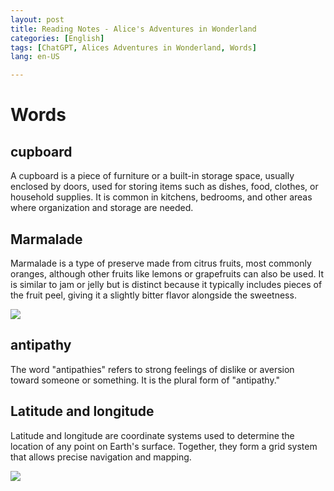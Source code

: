 ```yaml
---
layout: post
title: Reading Notes - Alice's Adventures in Wonderland
categories: [English]
tags: [ChatGPT, Alices Adventures in Wonderland, Words]
lang: en-US

---
```


# Words
## cupboard 
A cupboard is a piece of furniture or a built-in storage space, usually enclosed by doors, used for storing items such as dishes, food, clothes, or household supplies. It is common in kitchens, bedrooms, and other areas where organization and storage are needed.

## Marmalade
Marmalade is a type of preserve made from citrus fruits, most commonly oranges, although other fruits like lemons or grapefruits can also be used. It is similar to jam or jelly but is distinct because it typically includes pieces of the fruit peel, giving it a slightly bitter flavor alongside the sweetness.

<div><img src="{{ site.BASE_PATH }}/images/2024-11-17-cupboard.jpg" /> </div>


## antipathy
The word "antipathies" refers to strong feelings of dislike or aversion toward someone or something. It is the plural form of "antipathy."

## Latitude and longitude
Latitude and longitude are coordinate systems used to determine the location of any point on Earth's surface. Together, they form a grid system that allows precise navigation and mapping.

<div><img src="{{ site.BASE_PATH }}/images/2024-11-17-latitude-and-longitude.jpg" /> </div>
